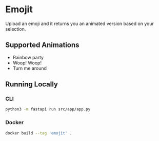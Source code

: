 # Emojit

Upload an emoji and it returns you an animated version based on your selection.

## Supported Animations

- Rainbow party
- Woop! Woop!
- Turn me around

## Running Locally

### CLI

```sh
python3 -m fastapi run src/app/app.py
```

### Docker

```sh
docker build --tag 'emojit' .
```
